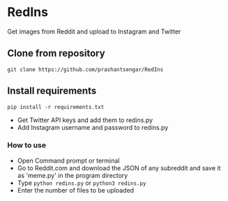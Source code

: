 # RedIns
Get images from Reddit and upload to Instagram and Twitter


## Clone from repository
`git clone https://github.com/prashantsengar/RedIns`

## Install requirements
`pip install -r requirements.txt`

- Get Twitter API keys and add them to redins.py
- Add Instagram username and password to redins.py

### How to use
- Open Command prompt or terminal
- Go to Reddit.com and download the JSON of any subreddit and save it as 'meme.py' in the program directory
- Type `python redins.py` or `python3 redins.py`
- Enter the number of files to be uploaded
